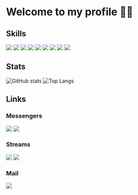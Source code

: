 # Welcome to my profile ✌🏻

## Skills
![](https://img.shields.io/badge/Python-3776AB?style=flat-square&logo=Python&logoColor=ffffff)
![](https://img.shields.io/badge/C-A8B9CC?style=flat-square&logo=C&logoColor=ffffff)
![](https://img.shields.io/badge/Django-092E20?style=flat-square&logo=Django&logoColor=ffffff)
![](https://img.shields.io/badge/Apache%20Airflow-017CEE?style=flat-square&logo=Apache%20Airflow&logoColor=ffffff)
![](https://img.shields.io/badge/Arduino-00979D?style=flat-square&logo=Arduino&logoColor=ffffff)
![](https://img.shields.io/badge/Linux-FCC624?style=flat-square&logo=Linux&logoColor=000000)
![](https://img.shields.io/badge/Git-F05032?style=flat-square&logo=Git&logoColor=ffffff)
![](https://img.shields.io/badge/Docker-2496ED?style=flat-square&logo=Docker&logoColor=ffffff)
![](https://img.shields.io/badge/VS%20Code-007ACC?style=flat-square&logo=Visual%20Studio%20Code&logoColor=ffffff)

## Stats
![GitHub stats](https://github-readme-stats.vercel.app/api?username=rnv812&show_icons=true&theme=white&icon_color=2a84ea&hide_border=true&bg_color=00000000&text_color=2a84ea)
![Top Langs](https://github-readme-stats.vercel.app/api/top-langs/?username=rnv812&theme=white&icon_color=2a84ea&hide_border=true&bg_color=00000000&text_color=2a84ea)

## Links
### Messengers
[![](https://img.shields.io/badge/t.me%2Frnv812-26A5E4?style=for-the-badge&logo=Telegram&logoColor=ffffff)](https://t.me/rnv812)
[![](https://img.shields.io/badge/rnv812%235018-5865F2?style=for-the-badge&logo=Discord&logoColor=ffffff)](https://discordapp.com/users/576036549704024084)

### Streams
[![](https://img.shields.io/badge/twitch.tv%2Frnv812-9146FF?style=for-the-badge&logo=Twitch&logoColor=ffffff)](https://www.twitch.tv/rnv812)
[![](https://img.shields.io/twitch/status/rnv812?color=9146FF&label=status&logo=Twitch&logoColor=FFFFFF&style=for-the-badge)](https://www.twitch.tv/rnv812)

### Mail
[![](https://img.shields.io/badge/nikita.reznikov.public@mail.ru-005FF9?style=for-the-badge&logo=Mail.Ru&logoColor=ffffff)](mailto:nikita.reznikov.public@mail.ru)
